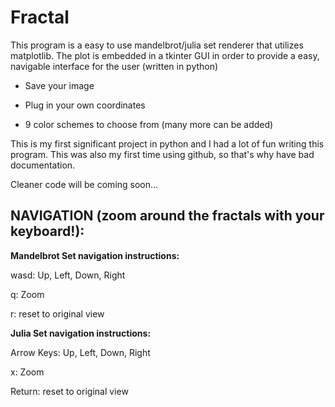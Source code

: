 # Fractal
This program is a easy to use mandelbrot/julia set renderer that utilizes matplotlib.
The plot is embedded in a tkinter GUI in order to provide a easy, navigable interface for the user
(written in python)

- Save your image

- Plug in your own coordinates

- 9 color schemes to choose from (many more can be added)


This is my first significant project in python and I had a lot of fun writing this program. This was also my first time using github, so that's why have bad documentation.

Cleaner code will be coming soon...




NAVIGATION (zoom around the fractals with your keyboard!):
-----
**Mandelbrot Set navigation instructions:** 

wasd: Up, Left, Down, Right

q: Zoom

r: reset to original view

**Julia Set navigation instructions:** 

Arrow Keys: Up, Left, Down, Right 

x: Zoom

Return: reset to original view




